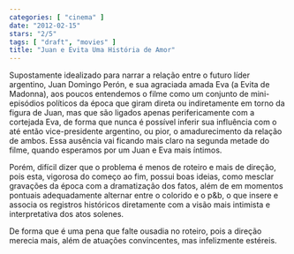 ```yaml
---
categories: [ "cinema" ]
date: "2012-02-15"
stars: "2/5"
tags: [ "draft", "movies" ]
title: "Juan e Evita Uma História de Amor"
---
```

Supostamente idealizado para narrar a relação entre o futuro líder argentino, Juan Domingo Perón, e sua agraciada amada Eva (a Evita de Madonna), aos poucos entendemos o filme como um conjunto de mini-episódios políticos da época que giram direta ou indiretamente em torno da figura de Juan, mas que são ligados apenas perifericamente com a cortejada Eva, de forma que nunca é possível inferir sua influência com o até então vice-presidente argentino, ou pior, o amadurecimento da relação de ambos. Essa ausência vai ficando mais claro na segunda metade do filme, quando esperamos por um Juan e Eva mais íntimos.

Porém, difícil dizer que o problema é menos de roteiro e mais de direção, pois esta, vigorosa do começo ao fim, possui boas ideias, como mesclar gravações da época com a dramatização dos fatos, além de em momentos pontuais adequadamente alternar entre o colorido e o p&b, o que insere e associa os registros históricos diretamente com a visão mais intimista e interpretativa dos atos solenes.

De forma que é uma pena que falte ousadia no roteiro, pois a direção merecia mais, além de atuações convincentes, mas infelizmente estéreis.

